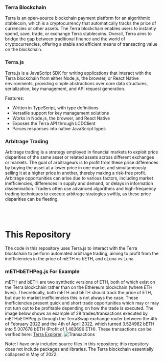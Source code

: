 ### Terra Blockchain
Terra is an open-source blockchain payment platform for an algorithmic stablecoin, which is a cryptocurrency that automatically tracks the price of currencies or other assets. The Terra blockchain enables users to instantly spend, save, trade, or exchange Terra stablecoins. Overall, Terra aims to bridge the gap between traditional finance and the world of cryptocurrencies, offering a stable and efficient means of transacting value on the blockchain.

### Terra.js

Terra.js is a JavaScript SDK for writing applications that interact with the Terra blockchain from either Node.js, the browser, or React Native environments, providing simple abstractions over core data structures, serialization, key management, and API request generation.

Features:
- Written in TypeScript, with type definitions
- Versatile support for key management solutions
- Works in Node.js, the browser, and React Native
- Exposes the Terra API through LCDClient
- Parses responses into native JavaScript types

### Arbitrage Trading

Arbitrage trading is a strategy employed in financial markets to exploit price disparities of the same asset or related assets across different exchanges or markets. The goal of arbitrageurs is to profit from these price differences by buying the asset at a lower price in one market and simultaneously selling it at a higher price in another, thereby making a risk-free profit. Arbitrage opportunities can arise due to various factors, including market inefficiencies, differences in supply and demand, or delays in information dissemination. Traders often use advanced algorithms and high-frequency trading techniques to execute arbitrage strategies swiftly, as these price disparities can be fleeting.
<br/><br/>
<br/><br/>
# This Repository

The code in this repository uses Terra.js to interact with the Terra blockchain to perform automated arbitrage trading, aiming to profit from the inefficiencies in the price of mETH vs bETH, and cLuna vs Luna. 
### mETHbETHPeg.js For Example 
mETH and bETH are two synthetic versions of ETH, both of which exist on the Terra blockchain rather than on the Ethereum blockchain (where ETH lives). Theoretically, both mETH and bETH should track the price of ETH, but due to market inefficiencies this is not always the case. These inefficiencies present quick and short trade opportunities which may or may not turn out to be profitable depending on how the trade is executed. The image below shows an example of 28 trades/transactions executed by mETHbETHPeg.js through the TerraSwap exchange router between the 4th of February 2022 and the 4th of April 2022, which turned 3.524982 bETH into 5.007678 bETH (Profit of 1.482696 ETH). These transactions can be verified here: [Terra Explorer](https://finder.terra.money/classic/address/terra17g83996ja3ckmrluzqxm675h4kmnukh0gxh00l).
![Transactions](https://github.com/cian-mccann/AutomatedTradingArbitrage/assets/2207018/bfe01ac5-2d30-473f-8c07-559ada72d459)

Note: I have only included source files in this repository; this repository does not include packages and libraries. The Terra blockchain essentially collapsed in May of 2022.
